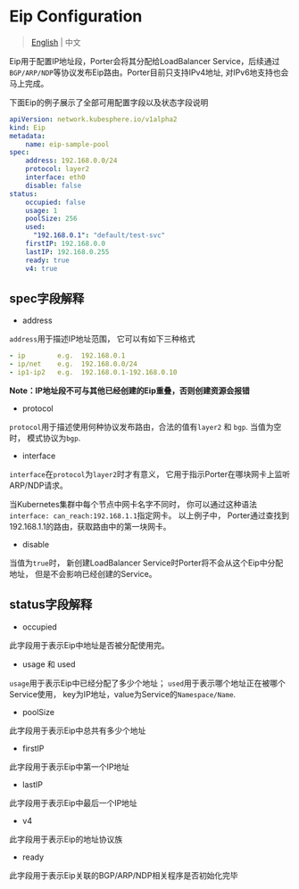 # Eip Configuration

> [English](../eip_config.md) | 中文

Eip用于配置IP地址段，Porter会将其分配给LoadBalancer Service，后续通过`BGP/ARP/NDP`等协议发布Eip路由。Porter目前只支持IPv4地址, 对IPv6地支持也会马上完成。

下面Eip的例子展示了全部可用配置字段以及状态字段说明

```yaml
apiVersion: network.kubesphere.io/v1alpha2
kind: Eip
metadata:
    name: eip-sample-pool
spec:
    address: 192.168.0.0/24
    protocol: layer2
    interface: eth0
    disable: false
status:
    occupied: false
    usage: 1
    poolSize: 256
    used: 
      "192.168.0.1": "default/test-svc"
    firstIP: 192.168.0.0
    lastIP: 192.168.0.255
    ready: true
    v4: true
```

## spec字段解释

* address

`address`用于描述IP地址范围， 它可以有如下三种格式

```yaml
- ip        e.g.  192.168.0.1
- ip/net    e.g.  192.168.0.0/24
- ip1-ip2   e.g.  192.168.0.1-192.168.0.10
```

**Note：IP地址段不可与其他已经创建的Eip重叠，否则创建资源会报错**

* protocol

`protocol`用于描述使用何种协议发布路由，合法的值有`layer2` 和 `bgp`. 当值为空时， 模式协议为`bgp`.

* interface

`interface`在`protocol`为`layer2`时才有意义， 它用于指示Porter在哪块网卡上监听ARP/NDP请求。

当Kubernetes集群中每个节点中网卡名字不同时， 你可以通过这种语法`interface: can_reach:192.168.1.1`指定网卡。 以上例子中， Porter通过查找到192.168.1.1的路由，获取路由中的第一块网卡。

* disable

当值为`true`时， 新创建LoadBalancer Service时Porter将不会从这个Eip中分配地址， 但是不会影响已经创建的Service。

## status字段解释

* occupied

此字段用于表示Eip中地址是否被分配使用完。

* usage 和 used

`usage`用于表示Eip中已经分配了多少个地址； `used`用于表示哪个地址正在被哪个Service使用， key为IP地址，value为Service的`Namespace/Name`.

* poolSize

此字段用于表示Eip中总共有多少个地址

* firstIP

此字段用于表示Eip中第一个IP地址

* lastIP

此字段用于表示Eip中最后一个IP地址

* v4

此字段用于表示Eip的地址协议族

* ready

此字段用于表示Eip关联的BGP/ARP/NDP相关程序是否初始化完毕